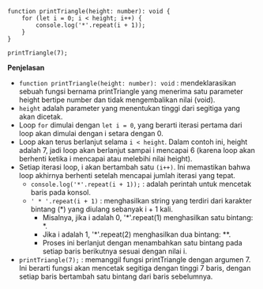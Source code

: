 ```
function printTriangle(height: number): void {
    for (let i = 0; i < height; i++) {
        console.log('*'.repeat(i + 1));
    }
}

printTriangle(7);
```
**Penjelasan**
- `function printTriangle(height: number): void` : mendeklarasikan sebuah fungsi bernama printTriangle yang menerima satu parameter height bertipe number dan tidak mengembalikan nilai (void).
- `height` adalah parameter yang menentukan tinggi dari segitiga yang akan dicetak.
- Loop `for` dimulai dengan `let i = 0`, yang berarti iterasi pertama dari loop akan dimulai dengan i setara dengan 0.
- Loop akan terus berlanjut selama `i < height`. Dalam contoh ini, height adalah 7, jadi loop akan berlanjut sampai i mencapai 6 (karena loop akan berhenti ketika i mencapai atau melebihi nilai height).
- Setiap iterasi loop, i akan bertambah satu `(i++)`. Ini memastikan bahwa loop akhirnya berhenti setelah mencapai jumlah iterasi yang tepat.
    - `console.log('*'.repeat(i + 1));` : adalah perintah untuk mencetak baris pada konsol. 
     - `' * '.repeat(i + 1)` : menghasilkan string yang terdiri dari karakter bintang (*) yang diulang sebanyak i + 1 kali. 
        - Misalnya, jika i adalah 0, '*'.repeat(1) menghasilkan satu bintang: *.
        - Jika i adalah 1, '*'.repeat(2) menghasilkan dua bintang: **.
        - Proses ini berlanjut dengan menambahkan satu bintang pada setiap baris berikutnya sesuai dengan nilai i.
- `printTriangle(7);` : memanggil fungsi printTriangle dengan argumen 7. Ini berarti fungsi akan mencetak segitiga dengan tinggi 7 baris, dengan setiap baris bertambah satu bintang dari baris sebelumnya.
